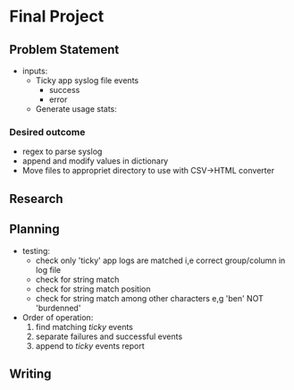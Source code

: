 # Final Project

## Problem Statement
* inputs:
  * Ticky app syslog file events
    * success
    * error
  * Generate usage stats:

### Desired outcome
* regex to parse syslog
* append and modify values in dictionary
* Move files to appropriet directory to use with CSV->HTML  converter

## Research



## Planning
* testing:
  * check only 'ticky' app logs are matched i,e correct group/column in log file
  * check for string match
  * check for string match position
  * check for string match among other characters e,g 'ben' NOT 'burdenned'
* Order of operation:
  1. find matching *ticky* events
  2. separate failures and successful events
  3. append to *ticky* events report
## Writing
